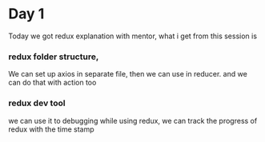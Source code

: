 # Day 1
Today we got redux explanation with mentor, 
what i get from this session is 

### redux folder structure,
We can set up axios in separate file, then we can use in reducer. and we can do that with action too

### redux dev tool
we can use it to debugging while using redux, we can track the progress of redux with the time stamp


  
